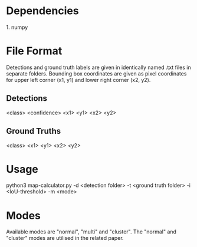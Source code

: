 <h1>Dependencies</h1> 
1. numpy

<h1>File Format</h1>  
Detections and ground truth labels are given in identically named .txt files in separate folders. Bounding box coordinates are given as pixel coordinates for upper left corner (x1, y1) and lower right corner (x2, y2).

<h2>Detections</h2>  
&lt;class&gt; &lt;confidence&gt; &lt;x1&gt; &lt;y1&gt; &lt;x2&gt; &lt;y2&gt;  

<h2>Ground Truths</h2>  
&lt;class&gt; &lt;x1&gt; &lt;y1&gt; &lt;x2&gt; &lt;y2&gt; 

<h1>Usage</h1>  
python3 map-calculator.py -d &lt;detection folder&gt; -t &lt;ground truth folder&gt; -i &lt;IoU-threshold&gt; -m &lt;mode&gt;

<h1>Modes</h1> 
Available modes are "normal", "multi" and "cluster". The "normal" and "cluster" modes are utilised in the related paper.
